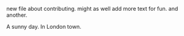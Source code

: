 new file about contributing.
might as well add more text for fun.
and another.

A sunny day.
In London town.
